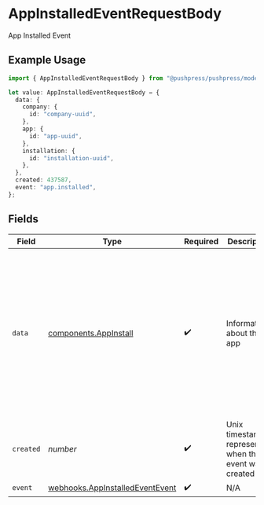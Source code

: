 # AppInstalledEventRequestBody

App Installed Event

## Example Usage

```typescript
import { AppInstalledEventRequestBody } from "@pushpress/pushpress/models/webhooks";

let value: AppInstalledEventRequestBody = {
  data: {
    company: {
      id: "company-uuid",
    },
    app: {
      id: "app-uuid",
    },
    installation: {
      id: "installation-uuid",
    },
  },
  created: 437587,
  event: "app.installed",
};
```

## Fields

| Field                                                                                                               | Type                                                                                                                | Required                                                                                                            | Description                                                                                                         | Example                                                                                                             |
| ------------------------------------------------------------------------------------------------------------------- | ------------------------------------------------------------------------------------------------------------------- | ------------------------------------------------------------------------------------------------------------------- | ------------------------------------------------------------------------------------------------------------------- | ------------------------------------------------------------------------------------------------------------------- |
| `data`                                                                                                              | [components.AppInstall](../../models/components/appinstall.md)                                                      | :heavy_check_mark:                                                                                                  | Information about the app                                                                                           | {<br/>"company": {<br/>"id": "company-uuid"<br/>},<br/>"app": {<br/>"id": "app-uuid"<br/>},<br/>"installation": {<br/>"id": "installation-uuid"<br/>}<br/>} |
| `created`                                                                                                           | *number*                                                                                                            | :heavy_check_mark:                                                                                                  | Unix timestamp representing when the event was created                                                              |                                                                                                                     |
| `event`                                                                                                             | [webhooks.AppInstalledEventEvent](../../models/webhooks/appinstalledeventevent.md)                                  | :heavy_check_mark:                                                                                                  | N/A                                                                                                                 |                                                                                                                     |